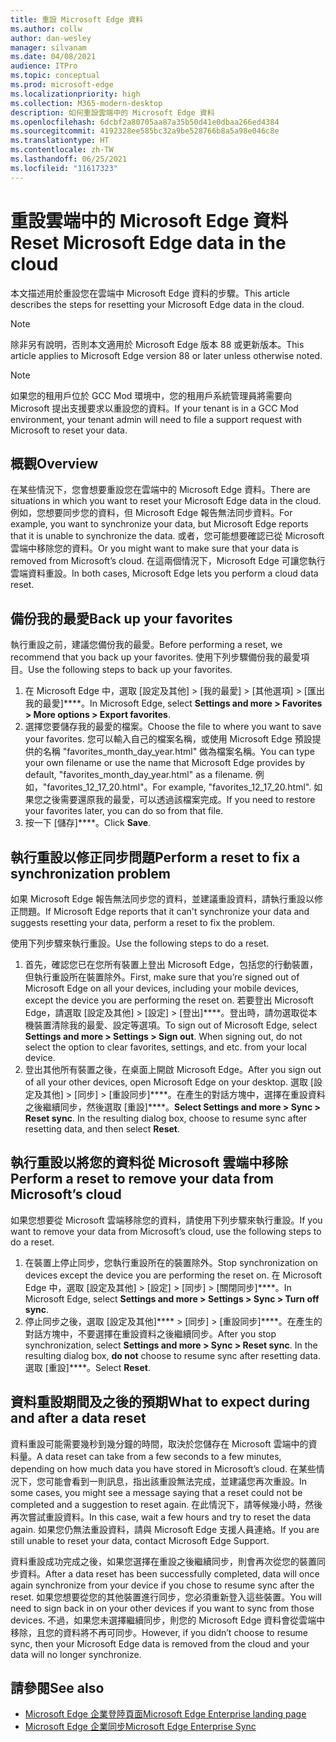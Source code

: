 ```yaml
---
title: 重設 Microsoft Edge 資料
ms.author: collw
author: dan-wesley
manager: silvanam
ms.date: 04/08/2021
audience: ITPro
ms.topic: conceptual
ms.prod: microsoft-edge
ms.localizationpriority: high
ms.collection: M365-modern-desktop
description: 如何重設雲端中的 Microsoft Edge 資料
ms.openlocfilehash: 6dcbf2a80705aa87a35b50d41e0dbaa266ed4384
ms.sourcegitcommit: 4192328ee585bc32a9be528766b8a5a98e046c8e
ms.translationtype: HT
ms.contentlocale: zh-TW
ms.lasthandoff: 06/25/2021
ms.locfileid: "11617323"
---
```

# <a name="reset-microsoft-edge-data-in-the-cloud"></a><span data-ttu-id="dc104-103">重設雲端中的 Microsoft Edge 資料</span><span class="sxs-lookup"><span data-stu-id="dc104-103">Reset Microsoft Edge data in the cloud</span></span>

<span data-ttu-id="dc104-104">本文描述用於重設您在雲端中 Microsoft Edge 資料的步驟。</span><span class="sxs-lookup"><span data-stu-id="dc104-104">This article describes the steps for resetting your Microsoft Edge data in the cloud.</span></span>

> [!NOTE]
> <span data-ttu-id="dc104-105">除非另有說明，否則本文適用於 Microsoft Edge 版本 88 或更新版本。</span><span class="sxs-lookup"><span data-stu-id="dc104-105">This article applies to Microsoft Edge version 88 or later unless otherwise noted.</span></span>

> [!NOTE]
> <span data-ttu-id="dc104-106">如果您的租用戶位於 GCC Mod 環境中，您的租用戶系統管理員將需要向 Microsoft 提出支援要求以重設您的資料。</span><span class="sxs-lookup"><span data-stu-id="dc104-106">If your tenant is in a GCC Mod environment, your tenant admin will need to file a support request with Microsoft to reset your data.</span></span>

## <a name="overview"></a><span data-ttu-id="dc104-107">概觀</span><span class="sxs-lookup"><span data-stu-id="dc104-107">Overview</span></span>

<span data-ttu-id="dc104-108">在某些情況下，您會想要重設您在雲端中的 Microsoft Edge 資料。</span><span class="sxs-lookup"><span data-stu-id="dc104-108">There are situations in which you want to reset your Microsoft Edge data in the cloud.</span></span> <span data-ttu-id="dc104-109">例如，您想要同步您的資料，但 Microsoft Edge 報告無法同步資料。</span><span class="sxs-lookup"><span data-stu-id="dc104-109">For example,  you want to synchronize your data, but Microsoft Edge reports that it is unable to synchronize the data.</span></span> <span data-ttu-id="dc104-110">或者，您可能想要確認已從 Microsoft 雲端中移除您的資料。</span><span class="sxs-lookup"><span data-stu-id="dc104-110">Or you might want to make sure that your data is removed from Microsoft’s cloud.</span></span> <span data-ttu-id="dc104-111">在這兩個情況下，Microsoft Edge 可讓您執行雲端資料重設。</span><span class="sxs-lookup"><span data-stu-id="dc104-111">In both cases, Microsoft Edge lets you perform a cloud data reset.</span></span>

## <a name="back-up-your-favorites"></a><span data-ttu-id="dc104-112">備份我的最愛</span><span class="sxs-lookup"><span data-stu-id="dc104-112">Back up your favorites</span></span>

<span data-ttu-id="dc104-113">執行重設之前，建議您備份我的最愛。</span><span class="sxs-lookup"><span data-stu-id="dc104-113">Before performing a reset, we recommend that you back up your favorites.</span></span> <span data-ttu-id="dc104-114">使用下列步驟備份我的最愛項目。</span><span class="sxs-lookup"><span data-stu-id="dc104-114">Use the following steps to back up your favorites.</span></span>

1. <span data-ttu-id="dc104-115">在 Microsoft Edge 中，選取 [設定及其他] > [我的最愛] > [其他選項] > [匯出我的最愛]\*\*\*\*。</span><span class="sxs-lookup"><span data-stu-id="dc104-115">In Microsoft Edge, select **Settings and more > Favorites > More options > Export favorites**.</span></span>
2. <span data-ttu-id="dc104-116">選擇您要儲存我的最愛的檔案。</span><span class="sxs-lookup"><span data-stu-id="dc104-116">Choose the file to where you want to save your favorites.</span></span> <span data-ttu-id="dc104-117">您可以輸入自己的檔案名稱，或使用 Microsoft Edge 預設提供的名稱 "favorites_month_day_year.html" 做為檔案名稱。</span><span class="sxs-lookup"><span data-stu-id="dc104-117">You can type your own filename or use the name that Microsoft Edge provides by default,  "favorites_month_day_year.html" as a filename.</span></span> <span data-ttu-id="dc104-118">例如，"favorites_12_17_20.html"。</span><span class="sxs-lookup"><span data-stu-id="dc104-118">For example, "favorites_12_17_20.html".</span></span> <span data-ttu-id="dc104-119">如果您之後需要還原我的最愛，可以透過該檔案完成。</span><span class="sxs-lookup"><span data-stu-id="dc104-119">If you need to restore your favorites later, you can do so from that file.</span></span>
3. <span data-ttu-id="dc104-120">按一下 [儲存]\*\*\*\*。</span><span class="sxs-lookup"><span data-stu-id="dc104-120">Click **Save**.</span></span>

## <a name="perform-a-reset-to-fix-a-synchronization-problem"></a><span data-ttu-id="dc104-121">執行重設以修正同步問題</span><span class="sxs-lookup"><span data-stu-id="dc104-121">Perform a reset to fix a synchronization problem</span></span>

<span data-ttu-id="dc104-122">如果 Microsoft Edge 報告無法同步您的資料，並建議重設資料，請執行重設以修正問題。</span><span class="sxs-lookup"><span data-stu-id="dc104-122">If Microsoft Edge reports that it can't synchronize your data and suggests resetting your data, perform a reset to fix the problem.</span></span>

<span data-ttu-id="dc104-123">使用下列步驟來執行重設。</span><span class="sxs-lookup"><span data-stu-id="dc104-123">Use the following steps to do a reset.</span></span>

1. <span data-ttu-id="dc104-124">首先，確認您已在您所有裝置上登出 Microsoft Edge，包括您的行動裝置，但執行重設所在裝置除外。</span><span class="sxs-lookup"><span data-stu-id="dc104-124">First, make sure that you’re signed out of Microsoft Edge on all your devices, including your mobile devices, except the device you are performing the reset on.</span></span> <span data-ttu-id="dc104-125">若要登出 Microsoft Edge，請選取 [設定及其他] > [設定] > [登出]\*\*\*\*。登出時，請勿選取從本機裝置清除我的最愛、設定等選項。</span><span class="sxs-lookup"><span data-stu-id="dc104-125">To sign out of Microsoft Edge, select **Settings and more > Settings > Sign out**. When signing out, do not select the option to clear favorites, settings, and etc. from your local device.</span></span>
2. <span data-ttu-id="dc104-126">登出其他所有裝置之後，在桌面上開啟 Microsoft Edge。</span><span class="sxs-lookup"><span data-stu-id="dc104-126">After you sign out of all your other devices, open Microsoft Edge on your desktop.</span></span> <span data-ttu-id="dc104-127">選取 [設定及其他] > [同步] > [重設同步]\*\*\*\*。在產生的對話方塊中，選擇在重設資料之後繼續同步，然後選取 [重設]\*\*\*\*。</span><span class="sxs-lookup"><span data-stu-id="dc104-127">**Select Settings and more > Sync > Reset sync**. In the resulting dialog box, choose to resume sync after resetting data, and then select **Reset**.</span></span>

## <a name="perform-a-reset-to-remove-your-data-from-microsofts-cloud"></a><span data-ttu-id="dc104-128">執行重設以將您的資料從 Microsoft 雲端中移除</span><span class="sxs-lookup"><span data-stu-id="dc104-128">Perform a reset to remove your data from Microsoft’s cloud</span></span>

<span data-ttu-id="dc104-129">如果您想要從 Microsoft 雲端移除您的資料，請使用下列步驟來執行重設。</span><span class="sxs-lookup"><span data-stu-id="dc104-129">If you want to remove your data from Microsoft’s cloud, use the following steps to do a reset.</span></span>

1. <span data-ttu-id="dc104-130">在裝置上停止同步，您執行重設所在的裝置除外。</span><span class="sxs-lookup"><span data-stu-id="dc104-130">Stop synchronization on devices except the device you are performing the reset on.</span></span>  <span data-ttu-id="dc104-131">在 Microsoft Edge 中，選取 [設定及其他] > [設定] > [同步] > [關閉同步]\*\*\*\*。</span><span class="sxs-lookup"><span data-stu-id="dc104-131">In Microsoft Edge, select **Settings and more > Settings > Sync > Turn off sync**.</span></span>  
2. <span data-ttu-id="dc104-132">停止同步之後，選取 [設定及其他]\*\*\*\* > [同步] > [重設同步]\*\*\*\*。在產生的對話方塊中，不要選擇在重設資料之後繼續同步。</span><span class="sxs-lookup"><span data-stu-id="dc104-132">After you stop synchronization, select **Settings and more > Sync > Reset sync**. In the resulting dialog box, **do not** choose to resume sync after resetting data.</span></span> <span data-ttu-id="dc104-133">選取 [重設]\*\*\*\*。</span><span class="sxs-lookup"><span data-stu-id="dc104-133">Select **Reset**.</span></span>

## <a name="what-to-expect-during-and-after-a-data-reset"></a><span data-ttu-id="dc104-134">資料重設期間及之後的預期</span><span class="sxs-lookup"><span data-stu-id="dc104-134">What to expect during and after a data reset</span></span>

<span data-ttu-id="dc104-135">資料重設可能需要幾秒到幾分鐘的時間，取決於您儲存在 Microsoft 雲端中的資料量。</span><span class="sxs-lookup"><span data-stu-id="dc104-135">A data reset can take from a few seconds to a few minutes, depending on how much data you have stored in Microsoft’s cloud.</span></span> <span data-ttu-id="dc104-136">在某些情況下，您可能會看到一則訊息，指出該重設無法完成，並建議您再次重設。</span><span class="sxs-lookup"><span data-stu-id="dc104-136">In some cases, you might see a message saying that a reset could not be completed and a suggestion to reset again.</span></span> <span data-ttu-id="dc104-137">在此情況下，請等候幾小時，然後再次嘗試重設資料。</span><span class="sxs-lookup"><span data-stu-id="dc104-137">In this case, wait a few hours and try to reset the data again.</span></span> <span data-ttu-id="dc104-138">如果您仍無法重設資料，請與 Microsoft Edge 支援人員連絡。</span><span class="sxs-lookup"><span data-stu-id="dc104-138">If you are still unable to reset your data, contact Microsoft Edge Support.</span></span>

<span data-ttu-id="dc104-139">資料重設成功完成之後，如果您選擇在重設之後繼續同步，則會再次從您的裝置同步資料。</span><span class="sxs-lookup"><span data-stu-id="dc104-139">After a data reset has been successfully completed, data will once again synchronize from your device if you chose to resume sync after the reset.</span></span> <span data-ttu-id="dc104-140">如果您想要從您的其他裝置進行同步，您必須重新登入這些裝置。</span><span class="sxs-lookup"><span data-stu-id="dc104-140">You will need to sign back in on your other devices if you want to sync from those devices.</span></span> <span data-ttu-id="dc104-141">不過，如果您未選擇繼續同步，則您的 Microsoft Edge 資料會從雲端中移除，且您的資料將不再可同步。</span><span class="sxs-lookup"><span data-stu-id="dc104-141">However, if you didn’t choose to resume sync, then your Microsoft Edge data is removed from the cloud and your data will no longer synchronize.</span></span>

## <a name="see-also"></a><span data-ttu-id="dc104-142">請參閱</span><span class="sxs-lookup"><span data-stu-id="dc104-142">See also</span></span>

- [<span data-ttu-id="dc104-143">Microsoft Edge 企業登陸頁面</span><span class="sxs-lookup"><span data-stu-id="dc104-143">Microsoft Edge Enterprise landing page</span></span>](https://aka.ms/EdgeEnterprise)
- [<span data-ttu-id="dc104-144">Microsoft Edge 企業同步</span><span class="sxs-lookup"><span data-stu-id="dc104-144">Microsoft Edge Enterprise Sync</span></span>](microsoft-edge-enterprise-sync.md)